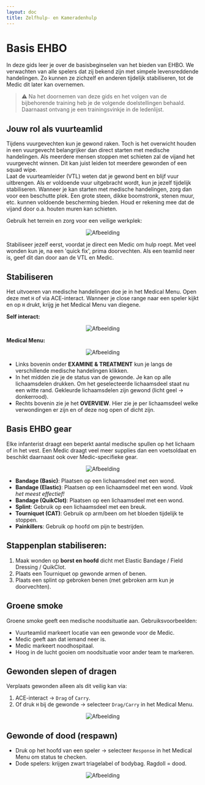 ```yaml
---
layout: doc
title: Zelfhulp- en Kameradenhulp
---
```


# Basis EHBO

In deze gids leer je over de basisbeginselen van het bieden van EHBO. We verwachten van alle spelers dat zij bekend zijn met simpele levensreddende handelingen. Zo kunnen ze zichzelf en anderen tijdelijk stabiliseren, tot de Medic dit later kan overnemen. 

> ⚠️ Na het doornemen van deze gids en het volgen van de bijbehorende training heb je de volgende doelstellingen behaald. Daarnaast ontvang je een trainingsvinkje in de ledenlijst.

## Jouw rol als vuurteamlid

Tijdens vuurgevechten kun je gewond raken. Toch is het overwicht houden in een vuurgevecht belangrijker dan direct starten met medische handelingen. Als meerdere mensen stoppen met schieten zal de vijand het vuurgevecht winnen. Dit kan juist leiden tot meerdere gewonden of een squad wipe.  
Laat de vuurteamleider (VTL) weten dat je gewond bent en blijf vuur uitbrengen. Als er voldoende vuur uitgebracht wordt, kun je jezelf tijdelijk stabiliseren. Wanneer je kan starten met medische handelingen, zorg dan voor een beschutte plek. Een grote steen, dikke boomstronk, stenen muur, etc. kunnen voldoende bescherming bieden. Houd er rekening mee dat de vijand door o.a. houten muren kan schieten.

Gebruik het terrein en zorg voor een veilige werkplek:  
<p align="center">
    <img src="/ehbo/ehbo1.jpg" alt="Afbeelding" />
</p>  

Stabiliseer jezelf eerst, voordat je direct een Medic om hulp roept. Met veel wonden kun je, na een 'quick fix', prima doorvechten. Als een teamlid neer is, geef dit dan door aan de VTL en Medic.

## Stabiliseren

Het uitvoeren van medische handelingen doe je in het Medical Menu. Open deze met `H` of via ACE-interact. Wanneer je close range naar een speler kijkt en op `H` drukt, krijg je het Medical Menu van diegene.

**Self interact:**
<p align="center">
    <img src="/ehbo/ehbo2.jpg" alt="Afbeelding" />
</p>  

**Medical Menu:**  
<p align="center">
    <img src="/ehbo/ehbo3.png" alt="Afbeelding" />
</p>    

- Links bovenin onder **EXAMINE & TREATMENT** kun je langs de verschillende medische handelingen klikken.  
- In het midden zie je de status van de gewonde. Je kan op alle lichaamsdelen drukken. Om het geselecteerde lichaamsdeel staat nu een witte rand. Gekleurde lichaamsdelen zijn gewond (licht geel → donkerrood).  
- Rechts bovenin zie je het **OVERVIEW**. Hier zie je per lichaamsdeel welke verwondingen er zijn en of deze nog open of dicht zijn.

## Basis EHBO gear

Elke infanterist draagt een beperkt aantal medische spullen op het lichaam of in het vest. Een Medic draagt veel meer supplies dan een voetsoldaat en beschikt daarnaast ook over Medic-specifieke gear.  

<p align="center">
    <img src="/ehbo/ehbo4.png" alt="Afbeelding" />
</p>   

- **Bandage (Basic)**: Plaatsen op een lichaamsdeel met een wond.  
- **Bandage (Elastic)**: Plaatsen op een lichaamsdeel met een wond. *Vaak het meest effectief!*  
- **Bandage (QuikClot)**: Plaatsen op een lichaamsdeel met een wond.  
- **Splint**: Gebruik op een lichaamsdeel met een breuk.  
- **Tourniquet (CAT)**: Gebruik op arm/been om het bloeden tijdelijk te stoppen.  
- **Painkillers**: Gebruik op hoofd om pijn te bestrijden.  

## Stappenplan stabiliseren:
1. Maak wonden op **borst en hoofd** dicht met Elastic Bandage / Field Dressing / QuikClot.  
2. Plaats een Tourniquet op gewonde armen of benen.  
3. Plaats een splint op gebroken benen (met gebroken arm kun je doorvechten).  

## Groene smoke

Groene smoke geeft een medische noodsituatie aan. Gebruiksvoorbeelden:  
- Vuurteamlid markeert locatie van een gewonde voor de Medic.  
- Medic geeft aan dat iemand neer is.  
- Medic markeert noodhospitaal.  
- Hoog in de lucht gooien om noodsituatie voor ander team te markeren.  

## Gewonden slepen of dragen

Verplaats gewonden alleen als dit veilig kan via:  
1. ACE-interact → `Drag` of `Carry`.  
2. Of druk `H` bij de gewonde → selecteer `Drag/Carry` in het Medical Menu.  

<p align="center">
    <img src="/ehbo/ehbo5.png" alt="Afbeelding" />
</p>   

## Gewonde of dood (respawn)

- Druk op het hoofd van een speler → selecteer `Response` in het Medical Menu om status te checken.  
- Dode spelers: krijgen zwart triagelabel of bodybag. Ragdoll = dood.  
<p align="center">
    <img src="/ehbo/ehbo6.png" alt="Afbeelding" />
</p>   